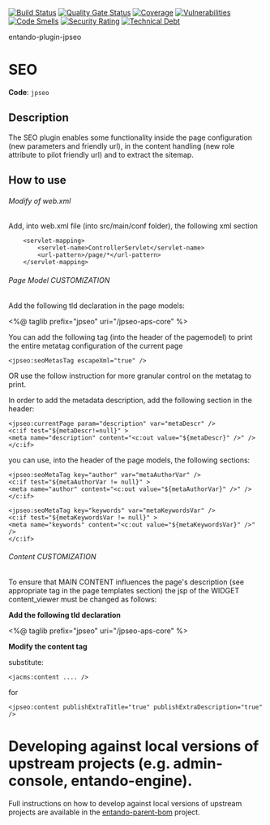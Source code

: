 [![Build Status](https://img.shields.io/endpoint?url=https%3A%2F%2Fstatusbadge-jx.apps.serv.run%2Fentando%2Fentando-plugin-jpseo)](https://github.com/entando/devops-results/tree/logs/jenkins-x/logs/entando/entando-plugin-jpseo/master)
[![Quality Gate Status](https://sonarcloud.io/api/project_badges/measure?project=entando_entando-plugin-jpseo&metric=alert_status)](https://sonarcloud.io/dashboard?id=entando_entando-plugin-jpseo)
[![Coverage](https://sonarcloud.io/api/project_badges/measure?project=entando_entando-plugin-jpseo&metric=coverage)](https://entando.github.io/devops-results/entando-plugin-jpseo/master/jacoco/index.html)
[![Vulnerabilities](https://sonarcloud.io/api/project_badges/measure?project=entando_entando-plugin-jpseo&metric=vulnerabilities)](https://entando.github.io/devops-results/entando-plugin-jpseo/master/dependency-check-report.html)
[![Code Smells](https://sonarcloud.io/api/project_badges/measure?project=entando_entando-plugin-jpseo&metric=code_smells)](https://sonarcloud.io/dashboard?id=entando_entando-plugin-jpseo)
[![Security Rating](https://sonarcloud.io/api/project_badges/measure?project=entando_entando-plugin-jpseo&metric=security_rating)](https://sonarcloud.io/dashboard?id=entando_entando-plugin-jpseo)
[![Technical Debt](https://sonarcloud.io/api/project_badges/measure?project=entando_entando-plugin-jpseo&metric=sqale_index)](https://sonarcloud.io/dashboard?id=entando_entando-plugin-jpseo)

entando-plugin-jpseo
# SEO

**Code**: ```jpseo```

## Description

The SEO plugin enables some functionality inside the page configuration (new parameters and friendly url), in the content handling (new role attribute to pilot friendly url) and to extract the sitemap.

## How to use

###### Modify of web.xml

Add, into web.xml file (into src/main/conf folder), the following xml section

```
    <servlet-mapping>
        <servlet-name>ControllerServlet</servlet-name>
        <url-pattern>/page/*</url-pattern>
    </servlet-mapping>
```

###### Page Model CUSTOMIZATION

Add the following tld declaration in the page models:

<%@ taglib prefix="jpseo" uri="/jpseo-aps-core" %>

You can add the following tag (into the header of the pagemodel) to print the entire metatag configuration of the current page

```
<jpseo:seoMetasTag escapeXml="true" /> 
```
OR use the follow instruction for more granular control on the metatag to print.

In order to add the metadata description, add the following section in the header: 
```
<jpseo:currentPage param="description" var="metaDescr" />
<c:if test="${metaDescr!=null}" >
<meta name="description" content="<c:out value="${metaDescr}" />" />
</c:if>
```
you can use, into the header of the page models, the following sections:
```
<jpseo:seoMetaTag key="author" var="metaAuthorVar" />
<c:if test="${metaAuthorVar != null}" >
<meta name="author" content="<c:out value="${metaAuthorVar}" />" />
</c:if>
```
```
<jpseo:seoMetaTag key="keywords" var="metaKeywordsVar" />
<c:if test="${metaKeywordsVar != null}" >
<meta name="keywords" content="<c:out value="${metaKeywordsVar}" />" />
</c:if>
```
###### Content CUSTOMIZATION

To ensure that MAIN CONTENT influences the page's description (see appropriate tag in the page templates section)
the jsp of the WIDGET content_viewer must be changed as follows:

**Add the following tld declaration**

<%@ taglib prefix="jpseo" uri="/jpseo-aps-core" %>

**Modify the content tag**

substitute:
```
<jacms:content .... />
```
for 
```
<jpseo:content publishExtraTitle="true" publishExtraDescription="true" />
```

# Developing against local versions of upstream projects (e.g. admin-console,  entando-engine).

Full instructions on how to develop against local versions of upstream projects are available in the
[entando-parent-bom](https://github.com/entando/entando-core-bom) project. 